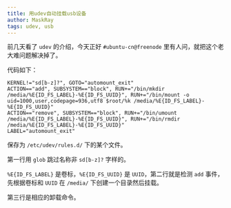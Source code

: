 ```yaml
---
title: 用udev自动挂载usb设备
author: MaskRay
tags: udev, usb
---
```



前几天看了 `udev` 的介绍，今天正好 `#ubuntu-cn@freenode` 里有人问，就把这个老大难问题解决掉了。

代码如下：

    KERNEL!="sd[b-z]?", GOTO="automount_exit"
    ACTION=="add", SUBSYSTEM=="block", RUN+="/bin/mkdir /media/%E{ID_FS_LABEL}-%E{ID_FS_UUID}", RUN+="/bin/mount -o uid=1000,user,codepage=936,utf8 $root/%k /media/%E{ID_FS_LABEL}-%E{ID_FS_UUID}"
    ACTION=="remove", SUBSYSTEM=="block", RUN+="/bin/umount /media/%E{ID_FS_LABEL}-%E{ID_FS_UUID}", RUN+="/bin/rmdir /media/%E{ID_FS_LABEL}-%E{ID_FS_UUID}"
    LABEL="automount_exit"

保存为 `/etc/udev/rules.d/` 下的某个文件。
    
第一行用 `glob` 跳过名称非 `sd[b-z]?` 字样的。

`%E{ID_FS_LABEL}` 是卷标，`%E{ID_FS_UUID}` 是 `UUID`，第二行就是检测 `add` 事件，先根据卷标和 `UUID` 在 `/media/` 下创建一个目录然后挂载。

第三行是相应的卸载命令。
